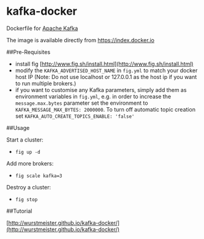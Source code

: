 kafka-docker
============

Dockerfile for [Apache Kafka](http://kafka.apache.org/)

The image is available directly from https://index.docker.io

##Pre-Requisites

- install fig [http://www.fig.sh/install.html](http://www.fig.sh/install.html)
- modify the ```KAFKA_ADVERTISED_HOST_NAME``` in ```fig.yml``` to match your docker host IP (Note: Do not use localhost or 127.0.0.1 as the host ip if you want to run multiple brokers.)
- if you want to customise any Kafka parameters, simply add them as environment variables in ```fig.yml```, e.g. in order to increase the ```message.max.bytes``` parameter set the environment to ```KAFKA_MESSAGE_MAX_BYTES: 2000000```. To turn off automatic topic creation set ```KAFKA_AUTO_CREATE_TOPICS_ENABLE: 'false'```

##Usage

Start a cluster:

- ```fig up -d ```


Add more brokers:

- ```fig scale kafka=3```

Destroy a cluster:

- ```fig stop```


 

##Tutorial

[http://wurstmeister.github.io/kafka-docker/](http://wurstmeister.github.io/kafka-docker/)



